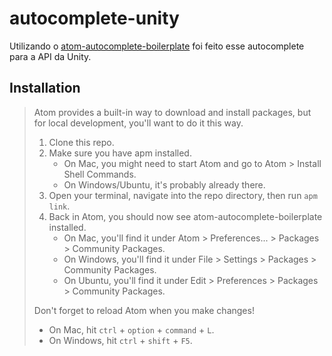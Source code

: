 # autocomplete-unity

Utilizando o [atom-autocomplete-boilerplate](https://github.com/lonekorean/atom-autocomplete-boilerplate) foi feito esse autocomplete para a API da Unity.  

## Installation

> Atom provides a built-in way to download and install packages, but for local development, you'll want to do it this way.
> 
> 1. Clone this repo.
> 2. Make sure you have apm installed.
>     - On Mac, you might need to start Atom and go to Atom &gt; Install Shell Commands.
>     - On Windows/Ubuntu, it's probably already there.
> 3. Open your terminal, navigate into the repo directory, then run `apm link`.
> 4. Back in Atom, you should now see atom-autocomplete-boilerplate installed.
>     - On Mac, you'll find it under Atom &gt; Preferences... &gt; Packages &gt; Community Packages.
>     - On Windows, you'll find it under File &gt; Settings &gt; Packages &gt; Community Packages.
>     - On Ubuntu, you'll find it under Edit &gt; Preferences &gt; Packages &gt; Community Packages.
> 
> Don't forget to reload Atom when you make changes!
> - On Mac, hit `ctrl` + `option` + `command` + `L`.
> - On Windows, hit `ctrl` + `shift` + `F5`.
